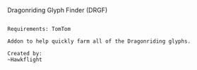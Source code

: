Dragonriding Glyph Finder (DRGF)
~~~~~~~~~~~~~~~~~~~~~~~~~~~~~~~~

Requirements: TomTom

Addon to help quickly farm all of the Dragonriding glyphs.

Created by:
~Hawkflight